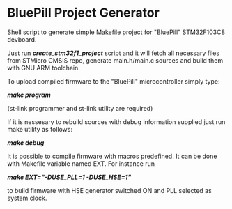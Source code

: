 # BluePill Project Generator

Shell script to generate simple Makefile project for "BluePill" STM32F103C8 devboard.

Just run ***create_stm32f1_project*** script and it will fetch all necessary files from STMicro CMSIS repo, generate main.h/main.c sources and build them with GNU ARM toolchain.


To upload compiled firmware to the "BluePill" microcontroller simply type:

  ***make program***
  
(st-link programmer and st-link utility are required)



If it is nessesary to rebuild sources with debug information supplied just run make utility as follows:

  ***make debug***
  
  

It is possible to compile firmware with macros predefined. It can be done with Makefile variable named EXT. For instance run

  ***make EXT="-DUSE_PLL=1 -DUSE_HSE=1"***
  
to build firmware with HSE generator switched ON and PLL selected as system clock.
